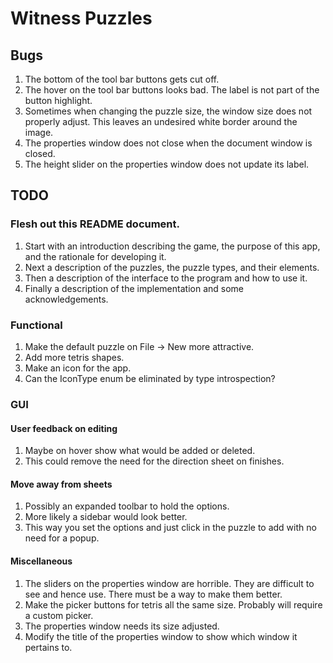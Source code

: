# Witness Puzzles

## Bugs

1. The bottom of the tool bar buttons gets cut off.
1. The hover on the tool bar buttons looks bad. The label is not part of the button highlight.
1. Sometimes when changing the puzzle size, the window size does not properly adjust. This leaves an undesired white border around the image.
1. The properties window does not close when the document window is closed.
1. The height slider on the properties window does not update its label.

## TODO

### Flesh out this README document.

1. Start with an introduction describing the game, the purpose of this app, and the rationale for developing it.
1. Next a description of the puzzles, the puzzle types, and their elements.
1. Then a description of the interface to the program and how to use it.
1. Finally a description of the implementation and some acknowledgements.

### Functional

1. Make the default puzzle on File -> New more attractive.
1. Add more tetris shapes.
1. Make an icon for the app.
1. Can the IconType enum be eliminated by type introspection?

### GUI

#### User feedback on editing

1. Maybe on hover show what would be added or deleted.
1. This could remove the need for the direction sheet on finishes.

#### Move away from sheets

1. Possibly an expanded toolbar to hold the options.
1. More likely a sidebar would look better.
1. This way you set the options and just click in the puzzle to add with no need for a popup.

#### Miscellaneous

1. The sliders on the properties window are horrible.  They are difficult to see and hence use.  There must be a way to make them better.
1. Make the picker buttons for tetris all the same size. Probably will require a custom picker.
1. The properties window needs its size adjusted.
1. Modify the title of the properties window to show which window it pertains to.